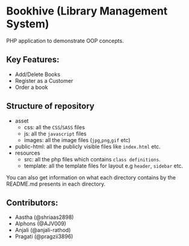 # Bookhive (Library Management System)
PHP application to demonstrate OOP concepts.

## Key Features:
- Add/Delete Books
- Register as a Customer
- Order a book
## Structure of repository

* asset
  - css: all the `CSS`/`SASS` files
  - js: all the `javascript` files
  - images: all the image files (`jpg`,`png`,`gif` etc)
* public-html: all the publicly visible files like `index.html` etc.
* resources
  - src: all the php files which contains `class definitions`.
  - template: all the template files for layout e.g `header`, `sidebar` etc.
  
 You can also get information on what each directory contains by the README.md presents in each directory.
## Contributors:
- Aastha (@shriaas2898)
- Alphons (@AJV009)
- Anjali (@anjali-rathod)
- Pragati (@pragzii3896)
